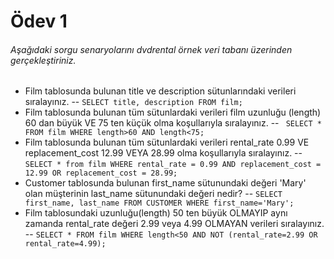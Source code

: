 # Ödev 1 

###### Aşağıdaki sorgu senaryolarını dvdrental örnek veri tabanı üzerinden gerçekleştiriniz.

- Film tablosunda bulunan title ve description sütunlarındaki verileri sıralayınız.
--  `` SELECT title, description FROM film; ``
- Film tablosunda bulunan tüm sütunlardaki verileri film uzunluğu (length) 60 dan büyük VE 75 ten küçük olma koşullarıyla sıralayınız.
-- `` SELECT * FROM film WHERE length>60 AND length<75;``
- Film tablosunda bulunan tüm sütunlardaki verileri rental_rate 0.99 VE replacement_cost 12.99 VEYA 28.99 olma koşullarıyla sıralayınız.
-- ```SELECT * from film
WHERE rental_rate = 0.99 AND replacement_cost = 12.99 OR replacement_cost = 28.99; ```
- Customer tablosunda bulunan first_name sütunundaki değeri 'Mary' olan müşterinin last_name sütunundaki değeri nedir? 
-- ``SELECT first_name, last_name FROM CUSTOMER
WHERE first_name='Mary';``
- Film tablosundaki uzunluğu(length) 50 ten büyük OLMAYIP aynı zamanda rental_rate değeri 2.99 veya 4.99 OLMAYAN verileri sıralayınız.
-- `` SELECT * FROM film
WHERE length<50 AND NOT (rental_rate=2.99 OR rental_rate=4.99); ``

